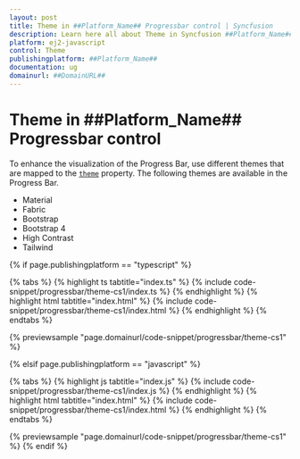 ```yaml
---
layout: post
title: Theme in ##Platform_Name## Progressbar control | Syncfusion
description: Learn here all about Theme in Syncfusion ##Platform_Name## Progressbar control of Syncfusion Essential JS 2 and more.
platform: ej2-javascript
control: Theme 
publishingplatform: ##Platform_Name##
documentation: ug
domainurl: ##DomainURL##
---
```


# Theme in ##Platform_Name## Progressbar control

To enhance the visualization of the Progress Bar, use different themes that are mapped to the [`theme`](https://ej2.syncfusion.com/javascript/documentation/api/progressbar/#theme) property. The following themes are available in the Progress Bar.

* Material
* Fabric
* Bootstrap
* Bootstrap 4
* High Contrast
* Tailwind

{% if page.publishingplatform == "typescript" %}

 {% tabs %}
{% highlight ts tabtitle="index.ts" %}
{% include code-snippet/progressbar/theme-cs1/index.ts %}
{% endhighlight %}
{% highlight html tabtitle="index.html" %}
{% include code-snippet/progressbar/theme-cs1/index.html %}
{% endhighlight %}
{% endtabs %}
        
{% previewsample "page.domainurl/code-snippet/progressbar/theme-cs1" %}

{% elsif page.publishingplatform == "javascript" %}

{% tabs %}
{% highlight js tabtitle="index.js" %}
{% include code-snippet/progressbar/theme-cs1/index.js %}
{% endhighlight %}
{% highlight html tabtitle="index.html" %}
{% include code-snippet/progressbar/theme-cs1/index.html %}
{% endhighlight %}
{% endtabs %}

{% previewsample "page.domainurl/code-snippet/progressbar/theme-cs1" %}
{% endif %}
